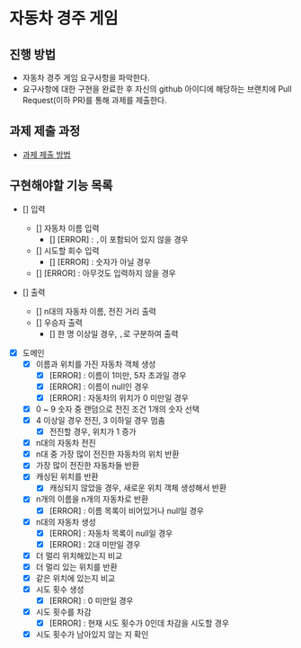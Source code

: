# 자동차 경주 게임
## 진행 방법
* 자동차 경주 게임 요구사항을 파악한다.
* 요구사항에 대한 구현을 완료한 후 자신의 github 아이디에 해당하는 브랜치에 Pull Request(이하 PR)를 통해 과제를 제출한다.

## 과제 제출 과정
* [과제 제출 방법](https://github.com/next-step/nextstep-docs/tree/master/precourse)

## 구현해야할 기능 목록

- [] 입력
  - [] 자동차 이름 입력
    - [] [ERROR] : `,`이 포함되어 있지 않을 경우
  - [] 시도할 회수 입력
    - [] [ERROR] : 숫자가 아닐 경우
  - [] [ERROR] : 아무것도 입력하지 않을 경우    

- [] 출력
  - [] n대의 자동차 이름, 전진 거리 출력
  - [] 우승자 출력
    - [] 한 명 이상일 경우, `,`로 구분하여 출력

- [x] 도메인
  - [x] 이름과 위치를 가진 자동차 객체 생성
    - [x] [ERROR] : 이름이 1미만, 5자 초과일 경우
    - [x] [ERROR] : 이름이 null인 경우
    - [x] [ERROR] : 자동차의 위치가 0 미만일 경우
  - [x] 0 ~ 9 숫자 중 랜덤으로 전진 조건 1개의 숫자 선택
  - [x] 4 이상일 경우 전진, 3 이하일 경우 멈춤
    - [x] 전진할 경우, 위치가 1 증가
  - [x] n대의 자동차 전진
  - [x] n대 중 가장 많이 전진한 자동차의 위치 반환
  - [x] 가장 많이 전진한 자동차들 반환
  - [x] 캐싱된 위치를 반환
    - [x] 캐싱되지 않았을 경우, 새로운 위치 객체 생성해서 반환
  - [x] n개의 이름을 n개의 자동차로 반환
    - [x] [ERROR] : 이름 목록이 비어있거나 null일 경우
  - [x] n대의 자동차 생성
    - [x] [ERROR] : 자동차 목록이 null일 경우
    - [x] [ERROR] : 2대 미만일 경우
  - [x] 더 멀리 위치해있는지 비교
  - [x] 더 멀리 있는 위치를 반환
  - [x] 같은 위치에 있는지 비교
  - [x] 시도 횟수 생성
    - [x] [ERROR] : 0 미만일 경우
  - [x] 시도 횟수를 차감
    - [x] [ERROR] : 현재 시도 횟수가 0인데 차감을 시도할 경우
  - [x] 시도 횟수가 남아있지 않는 지 확인
